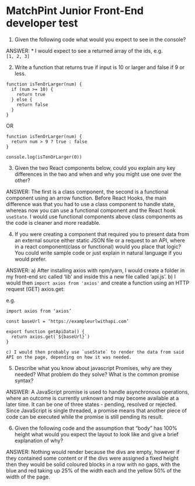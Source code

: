# MatchPint Junior Front-End developer test
  1. Given the following code what would you expect to see in the console?

ANSWER:  * I would expect to see a returned array of the ids, e.g.   
`[1, 2, 3]`


 2. Write a function that returns true if input is 10 or larger and false if 9 or less.

```
function isTenOrLarger(num) {
  if (num >= 10) {
    return true
  } else {
    return false
  }
}
```
OR 
```
function isTenOrLarger(num) {
  return num > 9 ? true : false
}

console.log(isTenOrLarger(0))
```

  3. Given the two React components below, could you explain any key differences in the two and when and why you might use one over the other?

ANSWER:  The first is a class component, the second is a functional component using an arrow function. Before React Hooks, the main difference was that you had to use a class component to handle state, whereas now you can use a functional component and the React hook `useState`. 
I would use functional components above class components as the code is cleaner and more readable. 

 4. If you were creating a component that required you to present data from an external source either static JSON file or a request to an API, where in a react component(class or functional) would you place that logic? You could write sample code or just explain in natural language if you would prefer.

ANSWER:
	a) After installing axios with npm/yarn, I would create a folder in my 		front-end src called ‘lib’ and inside this a new file called ‘api.js’. 
	b) I would then `import axios from 'axios'` and create a function 		using an HTTP request (GET) axios.get:

  e.g.
```
import axios from ‘axios’

const baseUrl = ‘https://exampleurlwithapi.com’

export function getApiData() {
  return axios.get(`${baseUrl}`)
}
```

	c) I would then probably use `useState` to render the data from said 		API on the page, depending on how it was needed. 

  5. Describe what you know about javascript Promises, why are they needed? What problem do they solve? What is the common promise syntax?

ANSWER: 
A JavaScript promise is used to handle asynchronous operations, where an outcome is currently unknown and may become available at a later time.  It can be one of three states - pending, resolved or rejected. 
Since JavaScript is single threaded, a promise means that another piece of code can be executed while the promise is still pending its result.

 6. Given the following code and the assumption that “body” has 100% height what would you expect the layout to look like and give a brief explanation of why?

ANSWER: 
Nothing would render because the divs are empty, however if they contained some content or if the divs were assigned a fixed height then they would be solid coloured blocks in a row with no gaps, with the blue and red taking up 25% of the width each and the yellow 50% of the width of the page.

